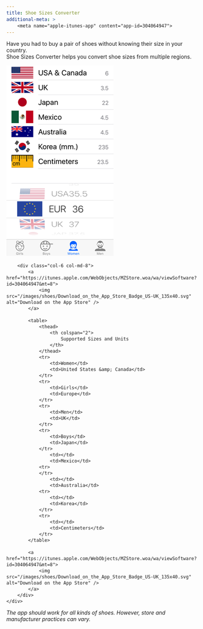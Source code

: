 ```yaml
---
title: Shoe Sizes Converter
additional-meta: >
    <meta name="apple-itunes-app" content="app-id=304064947">
---
```


Have you had to buy a pair of shoes without knowing their size in your country.  
Shoe Sizes Converter helps you convert shoe sizes from multiple regions.  

<div class="container">
    <div class="row">
        <div class="col col-md-4">
            <a href="https://itunes.apple.com/WebObjects/MZStore.woa/wa/viewSoftware?id=304064947&mt=8">
                <img src="/images/shoes/shoe-sizes-converter-screenshot.png" alt="Shoe Sizes Converter iPhone Screenshot">
            </a>
        </div>

        <div class="col-6 col-md-8">
            <a href="https://itunes.apple.com/WebObjects/MZStore.woa/wa/viewSoftware?id=304064947&mt=8">
                <img src="/images/shoes/Download_on_the_App_Store_Badge_US-UK_135x40.svg" alt="Download on the App Store" />
            </a>

            <table>
                <thead>
                    <th colspan="2">
                        Supported Sizes and Units
                    </th>
                </thead>
                <tr>
                    <td>Women</td>
                    <td>United States &amp; Canada</td>
                </tr>
                <tr>
                    <td>Girls</td>
                    <td>Europe</td>
                </tr>
                <tr>
                    <td>Men</td>
                    <td>UK</td>
                </tr>
                <tr>
                    <td>Boys</td>
                    <td>Japan</td>
                </tr>
                    <td></td>
                    <td>Mexico</td>
                <tr>
                </tr>
                    <td></td>
                    <td>Australia</td>
                <tr>
                    <td></td>
                    <td>Korea</td>
                </tr>
                <tr>
                    <td></td>
                    <td>Centimeters</td>
                </tr>
            </table>

            <a href="https://itunes.apple.com/WebObjects/MZStore.woa/wa/viewSoftware?id=304064947&mt=8">
                <img src="/images/shoes/Download_on_the_App_Store_Badge_US-UK_135x40.svg" alt="Download on the App Store" />
            </a>
        </div>
    </div>
</div>

*The app should work for all kinds of shoes. However, store and manufacturer practices can vary.*
